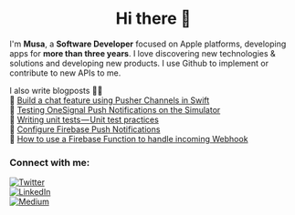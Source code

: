 <h1 align="center">Hi there 👋</h1>

I'm **Musa**, a **Software Developer** focused on Apple platforms, developing apps for **more than three years**. I love discovering new technologies & solutions and developing new products. I use Github to implement or contribute to new APIs to me. </h3> <br>

I also write blogposts ✍🏻 
<br>📖 [Build a chat feature using Pusher Channels in Swift](https://medium.com/plus-minus-one/build-a-chat-feature-using-pusher-channels-in-swift-f0f7e9ae409f)
<br>📖 [Testing OneSignal Push Notifications on the Simulator](https://medium.com/plus-minus-one/testing-onesignal-push-notifications-on-the-simulator-ee23ceb1e9f1)
<br>📖 [Writing unit tests — Unit test practices](https://medium.com/plus-minus-one/how-do-we-implement-unit-tests-unit-test-practices-cc5f8761bfec)
<br>📖 [Configure Firebase Push Notifications](https://medium.com/plus-minus-one/configure-firebase-push-notification-f0e9f035c81b)
<br>📖 [How to use a Firebase Function to handle incoming Webhook](https://medium.com/plus-minus-one/how-to-use-a-firebase-function-to-handle-incoming-webhook-91760e0fcc94)



<h3 align="left">Connect with me:</h3>
<a href="https://twitter.com/musatrtr" target="_blank"><img alt="Twitter" src="https://img.shields.io/badge/Twitter-%23ffffff.svg?&style=for-the-badge&logo=twitter" /></a><br/>
<a href="https://www.linkedin.com/in/musakokcen/" target="_blank"><img alt="LinkedIn" src="https://img.shields.io/badge/Linkedin-%23ffffff.svg?&style=for-the-badge&logo=linkedin&logoColor=rgb(10,102,194)" /></a><br/>
<a href="https://medium.com/@musakokcen" target="_blank"><img alt="Medium" src="https://img.shields.io/badge/Medium-%23ffffff.svg?&style=for-the-badge&logo=medium&logoColor=black" /></a>
</p>
